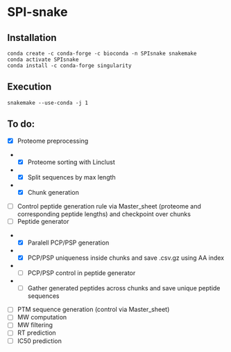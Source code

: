 # SPI-snake


## Installation
```
conda create -c conda-forge -c bioconda -n SPIsnake snakemake
conda activate SPIsnake
conda install -c conda-forge singularity 
```

## Execution
```
snakemake --use-conda -j 1
```
## To do:
- [x] Proteome preprocessing
- - [x] Proteome sorting with Linclust
- - [x] Split sequences by max length
- - [x] Chunk generation
- [ ] Control peptide generation rule via Master_sheet (proteome and corresponding peptide lengths) and checkpoint over chunks
- [ ] Peptide generator
- - [x] Paralell PCP/PSP generation
- - [X] PCP/PSP uniqueness inside chunks and save .csv.gz using AA index
- - [ ] PCP/PSP control in peptide generator
- - [ ] Gather generated peptides across chunks and save unique peptide sequences
- [ ] PTM sequence generation (control via Master_sheet)
- [ ] MW computation
- [ ] MW filtering
- [ ] RT prediction
- [ ] IC50 prediction
